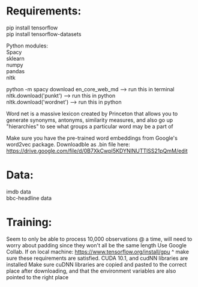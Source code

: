 # Requirements:

pip install tensorflow <br>
pip install tensorflow-datasets

Python modules: <br>
Spacy <br>
sklearn <br>
numpy <br>
pandas <br>
nltk <br> 

python -m spacy download en_core_web_md --> run this in terminal <br>
nltk.download('punkt') --> run this in python <br>
nltk.download('wordnet') --> run this in python <br>

Word net is a massive lexicon created by Princeton that allows you to generate synonyms, antonyms, similarity measures, and also go up "hierarchies" to see what groups a particular word may be a part of

Make sure you have the pre-trained word embeddings from Google's word2vec package. Downloadble as .bin file here:
https://drive.google.com/file/d/0B7XkCwpI5KDYNlNUTTlSS21pQmM/edit
  


# Data:
imdb data <br>
bbc-headline data


# Training:
Seem to only be able to process 10,000 observations @ a time, will need to worry about padding since they won't all be the same length
Use Google Collab.
If on local machine:
https://www.tensorflow.org/install/gpu
^ make sure these requirements are satisfied. CUDA 10.1, and cudNN libraries are installed
Make sure cuDNN libraries are copied and pasted to the correct place after downloading, and that the environment variables
are also pointed to the right place 


